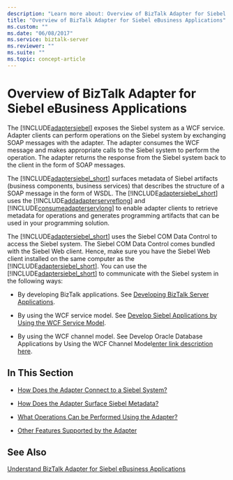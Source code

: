 ```yaml
---
description: "Learn more about: Overview of BizTalk Adapter for Siebel eBusiness Applications"
title: "Overview of BizTalk Adapter for Siebel eBusiness Applications"
ms.custom: ""
ms.date: "06/08/2017"
ms.service: biztalk-server
ms.reviewer: ""
ms.suite: ""
ms.topic: concept-article
---
```

# Overview of BizTalk Adapter for Siebel eBusiness Applications
The [!INCLUDE[adaptersiebel](../../includes/adaptersiebel-md.md)] exposes the Siebel system as a WCF service. Adapter clients can perform operations on the Siebel system by exchanging SOAP messages with the adapter. The adapter consumes the WCF message and makes appropriate calls to the Siebel system to perform the operation. The adapter returns the response from the Siebel system back to the client in the form of SOAP messages.  
  
 The [!INCLUDE[adaptersiebel_short](../../includes/adaptersiebel-short-md.md)] surfaces metadata of Siebel artifacts (business components, business services) that describes the structure of a SOAP message in the form of WSDL. The [!INCLUDE[adaptersiebel_short](../../includes/adaptersiebel-short-md.md)] uses the [!INCLUDE[addadapterservreflong](../../includes/addadapterservreflong-md.md)] and [!INCLUDE[consumeadapterservlong](../../includes/consumeadapterservlong-md.md)] to enable adapter clients to retrieve metadata for operations and generates programming artifacts that can be used in your programming solution.  
  
 The [!INCLUDE[adaptersiebel_short](../../includes/adaptersiebel-short-md.md)] uses the Siebel COM Data Control to access the Siebel system. The Siebel COM Data Control comes bundled with the Siebel Web client. Hence, make sure you have the Siebel Web client installed on the same computer as the [!INCLUDE[adaptersiebel_short](../../includes/adaptersiebel-short-md.md)]. You can use the [!INCLUDE[adaptersiebel_short](../../includes/adaptersiebel-short-md.md)] to communicate with the Siebel system in the following ways:  
  
-   By developing BizTalk applications. See [Developing BizTalk Server Applications](../../core/developing-biztalk-server-applications.md).
  
-   By using the WCF service model. See [Develop Siebel Applications by Using the WCF Service Model](../../adapters-and-accelerators/adapter-siebel/develop-siebel-applications-using-the-wcf-service-model.md).  
  
-   By using the WCF channel model. See Develop Oracle Database Applications by Using the WCF Channel Model[enter link description here](../../adapters-and-accelerators/adapter-oracle-database/develop-oracle-database-applications-using-the-wcf-channel-model.md).  
  
## In This Section  
  
-   [How Does the Adapter Connect to a Siebel System?](https://msdn.microsoft.com/library/cc185212(v=bts.10).aspx)  
  
-   [How Does the Adapter Surface Siebel Metadata?](https://msdn.microsoft.com/library/cc185267(v=bts.10).aspx)  
  
-   [What Operations Can be Performed Using the Adapter?](https://msdn.microsoft.com/library/cc185219(v=bts.10).aspx)  
  
-   [Other Features Supported by the Adapter](https://msdn.microsoft.com/library/cc185252(v=bts.10).aspx) 
  
## See Also  
 [Understand BizTalk Adapter for Siebel eBusiness Applications](../../adapters-and-accelerators/adapter-siebel/understand-biztalk-adapter-for-siebel-ebusiness-applications.md)
